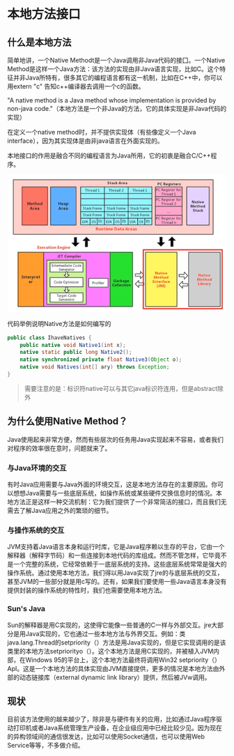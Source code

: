 # 本地方法接口

## 什么是本地方法

简单地讲，一个Native Methodt是一个Java调用非Java代码的接囗。一个Native  Method是这样一个Java方法：该方法的实现由非Java语言实现，比如C。这个特征并非Java所特有，很多其它的编程语言都有这一机制，比如在C++中，你可以用extern "c" 告知c++编译器去调用一个c的函数。

"A native method is a Java method whose implementation is provided by non-java code."（本地方法是一个非Java的方法，它的具体实现是非Java代码的实现）

在定义一个native method时，并不提供实现体（有些像定义一个Java interface），因为其实现体是由非java语言在外面实现的。

本地接口的作用是融合不同的编程语言为Java所用，它的初衷是融合C/C++程序。

![image-20200706164139252](img/nativeMethodInterface/image-20200706164139252.png)

代码举例说明Native方法是如何编写的

```java
public class IhaveNatives {
    public native void Native1(int x);
    native static public long Native2();
    native synchronized private float Native3(Object o);
    native void Natives(int[] ary) throws Exception;
}
```

> 需要注意的是：标识符native可以与其它java标识符连用，但是abstract除外

## 为什么使用Native Method？

Java使用起来非常方便，然而有些层次的任务用Java实现起来不容易，或者我们对程序的效率很在意时，问题就来了。

### 与Java环境的交互

有时Java应用需要与Java外面的环境交互，这是本地方法存在的主要原因。你可以想想Java需要与一些底层系统，如操作系统或某些硬件交换信息时的情况。本地方法正是这样一种交流机制：它为我们提供了一个非常简洁的接口，而且我们无需去了解Java应用之外的繁琐的细节。

### 与操作系统的交互

JVM支持着Java语言本身和运行时库，它是Java程序赖以生存的平台，它由一个解释器（解释字节码）和一些连接到本地代码的库组成。然而不管怎样，它毕竟不是一个完整的系统，它经常依赖于一底层系统的支持。这些底层系统常常是强大的操作系统。通过使用本地方法，我们得以用Java实现了jre的与底层系统的交互，甚至JVM的一些部分就是用c写的。还有，如果我们要使用一些Java语言本身没有提供封装的操作系统的特性时，我们也需要使用本地方法。

### Sun's Java

Sun的解释器是用C实现的，这使得它能像一些普通的C一样与外部交互。jre大部分是用Java实现的，它也通过一些本地方法与外界交互。例如：类java.lang.Thread的setpriority（）方法是用Java实现的，但是它实现调用的是该类里的本地方法setpriorityo（）。这个本地方法是用C实现的，并被植入JVM内部，在Windows 95的平台上，这个本地方法最终将调用Win32  setpriority（）ApI。这是一个本地方法的具体实现由JVM直接提供，更多的情况是本地方法由外部的动态链接库（external  dynamic link library）提供，然后被JVw调用。

## 现状

目前该方法使用的越来越少了，除非是与硬件有关的应用，比如通过Java程序驱动打印机或者Java系统管理生产设备，在企业级应用中已经比较少见。因为现在的异构领域间的通信很发达，比如可以使用Socket通信，也可以使用Web Service等等，不多做介绍。
